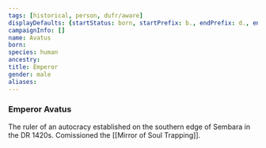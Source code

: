 ```yaml
---
tags: [historical, person, dufr/aware]
displayDefaults: {startStatus: born, startPrefix: b., endPrefix: d., endStatus: died}
campaignInfo: []
name: Avatus
born:
species: human
ancestry:
title: Emperor
gender: male
aliases:
---
```


### Emperor Avatus

The ruler of an autocracy established on the southern edge of Sembara in the DR 1420s. Comissioned the [[Mirror of Soul Trapping]]. 




